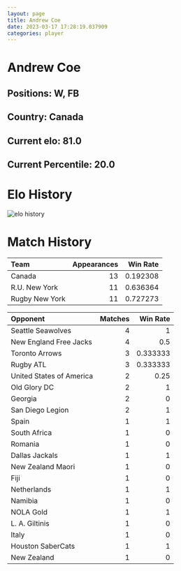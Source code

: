 ```yaml
---  
layout: page  
title: Andrew Coe  
date: 2023-03-17 17:28:19.037909  
categories: player  
---
```

# Andrew Coe

## Positions: W, FB

## Country: Canada

## Current elo: 81.0

## Current Percentile: 20.0

# Elo History


![elo history](history_AndrewCoe.png)
# Match History


| Team           |   Appearances |   Win Rate |
|:---------------|--------------:|-----------:|
| Canada         |            13 |   0.192308 |
| R.U. New York  |            11 |   0.636364 |
| Rugby New York |            11 |   0.727273 |

| Opponent                 |   Matches |   Win Rate |
|:-------------------------|----------:|-----------:|
| Seattle Seawolves        |         4 |   1        |
| New England Free Jacks   |         4 |   0.5      |
| Toronto Arrows           |         3 |   0.333333 |
| Rugby ATL                |         3 |   0.333333 |
| United States of America |         2 |   0.25     |
| Old Glory DC             |         2 |   1        |
| Georgia                  |         2 |   0        |
| San Diego Legion         |         2 |   1        |
| Spain                    |         1 |   1        |
| South Africa             |         1 |   0        |
| Romania                  |         1 |   0        |
| Dallas Jackals           |         1 |   1        |
| New Zealand Maori        |         1 |   0        |
| Fiji                     |         1 |   0        |
| Netherlands              |         1 |   1        |
| Namibia                  |         1 |   0        |
| NOLA Gold                |         1 |   1        |
| L. A. Giltinis           |         1 |   0        |
| Italy                    |         1 |   0        |
| Houston SaberCats        |         1 |   1        |
| New Zealand              |         1 |   0        |